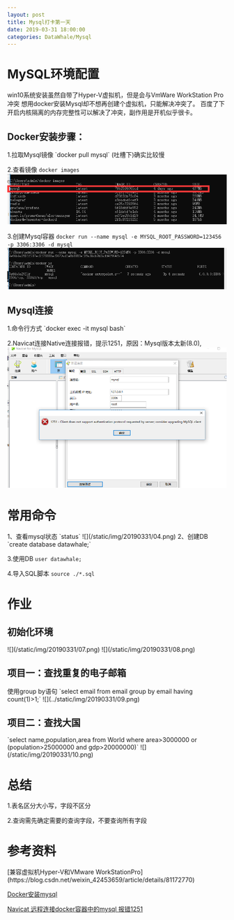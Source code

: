 ```yaml
---
layout: post
title: Mysql打卡第一天
date: 2019-03-31 18:00:00  
categories: DataWhale/Mysql
---
```


<h1>MySQL环境配置</h1>
<p>win10系统安装虽然自带了Hyper-V虚拟机，但是会与VmWare WorkStation Pro冲突
	想用docker安装Mysql却不想再创建个虚拟机，只能解决冲突了。
	百度了下开启内核隔离的内存完整性可以解决了冲突，副作用是开机似乎很卡。</p>

<h2>Docker安装步骤：</h2>
1.拉取Mysql镜像 `docker pull mysql`
    (吐槽下)确实比较慢

2.查看镜像 `docker images`
![](/static/img/20190331/01.png)

3.创建Mysql容器 `docker run --name mysql -e MYSQL_ROOT_PASSWORD=123456 -p 3306:3306 -d mysql`
![](/static/img/20190331/02.png)

<h2>Mysql连接</h2>
1.命令行方式 `docker exec -it mysql bash`

2.Navicat连接Native连接报错，提示1251，原因：Mysql版本太新(8.0),
![](/static/img/20190331/03.png)


<h1>常用命令</h1>
1、查看mysql状态 `status`
    ![](/static/img/20190331/04.png)
2、创建DB `create database datawhale;`

3.使用DB `user datawhale;`

4.导入SQL脚本 `source ./*.sql`




<h1>作业</h1>
<h2>初始化环境</h2>
![](/static/img/20190331/07.png)
![](/static/img/20190331/08.png)

<h2>项目一：查找重复的电子邮箱</h2>
    使用group by语句
    `select email from email group by email having count(1)>1;`
![](../static/img/20190331/09.png)
<h2>项目二：查找大国</h2>
    `select name,population,area
    from World
    where area>3000000 or (population>25000000 and gdp>20000000)`
![](/static/img/20190331/10.png)

<h1>总结</h1>
1.表名区分大小写，字段不区分

2.查询需先确定需要的查询字段，不要查询所有字段

<h1>参考资料</h1>
[兼容虚拟机Hyper-V和VMware WorkStationPro](https://blog.csdn.net/weixin_42453659/article/details/81172770)

[Docker安装mysql](https://www.cnblogs.com/pwc1996/p/5425234.html)

[Navicat 远程连接docker容器中的mysql 报错1251](https://blog.csdn.net/sinat_38345188/article/details/80838098)